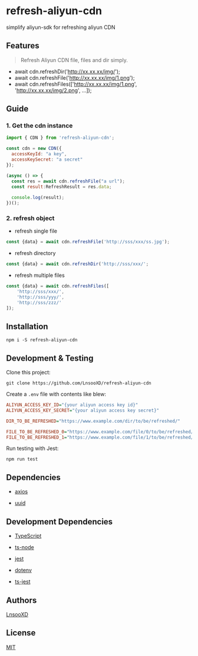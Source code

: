 # refresh-aliyun-cdn

simplify aliyun-sdk for refreshing aliyun CDN

## Features

> Refresh Aliyun CDN file, files and dir simply.

* await cdn.refreshDir('http://xx.xx.xx/img/');
* await cdn.refreshFile('http://xx.xx.xx/img/1.png');
* await cdn.refreshFiles(['http://xx.xx.xx/img/1.png', 'http://xx.xx.xx/img/2.png', ...]);

## Guide

### 1. Get the cdn instance

```js
import { CDN } from 'refresh-aliyun-cdn';

const cdn = new CDN({
  accessKeyId: "a key",
  accessKeySecret: "a secret"
});

(async () => {
  const res = await cdn.refreshFile("a url");
  const result:RefreshResult = res.data; 
  
  console.log(result);
})();

```

### 2. refresh object

* refresh single file

```js
const {data} = await cdn.refreshFile('http://sss/xxx/ss.jpg');
```

* refresh directory

```js
const {data} = await cdn.refreshDir('http://sss/xxx/';
```

* refresh multiple files

```js
const {data} = await cdn.refreshFiles([
    'http://sss/xxx/',
    'http://sss/yyy/',
    'http://sss/zzz/'
]);
```

## Installation

```shell
npm i -S refresh-aliyun-cdn
```

## Development & Testing

Clone this project:

```shell
git clone https://github.com/LnsooXD/refresh-aliyun-cdn
```

Create a `.env` file with contents like blew:

```ini
ALIYUN_ACCESS_KEY_ID="{your aliyun access key id}"
ALIYUN_ACCESS_KEY_SECRET="{your aliyun access key secret}"

DIR_TO_BE_REFRESHED="https://www.example.com/dir/to/be/refreshed/"

FILE_TO_BE_REFRESHED_0="https://www.example.com/file/0/to/be/refreshed/index.html"
FILE_TO_BE_REFRESHED_1="https://www.example.com/file/1/to/be/refreshed/index.js"

```

Run testing with Jest:

```shell
npm run test
```

## Dependencies

* [axios](https://github.com/axios/axios)

* [uuid](https://github.com/uuidjs/uuid)

## Development Dependencies

* [TypeScript](https://github.com/Microsoft/TypeScript)

* [ts-node](https://github.com/TypeStrong/ts-node)

* [jest](https://github.com/facebook/jest)

* [dotenv](https://github.com/motdotla/dotenv)

* [ts-jest](https://github.com/kulshekhar/ts-jest)

## Authors

[LnsooXD](https://github.com/LnsooXD)

## License

[MIT](http://spdx.org/licenses/MIT)
